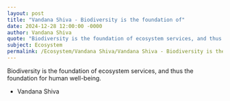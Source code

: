 ```yaml
---
layout: post
title: "Vandana Shiva - Biodiversity is the foundation of"
date: 2024-12-28 12:00:00 -0000
author: Vandana Shiva
quote: "Biodiversity is the foundation of ecosystem services, and thus the foundation for human well-being."
subject: Ecosystem
permalink: /Ecosystem/Vandana Shiva/Vandana Shiva - Biodiversity is the foundation of
---
```


Biodiversity is the foundation of ecosystem services, and thus the foundation for human well-being.

- Vandana Shiva
